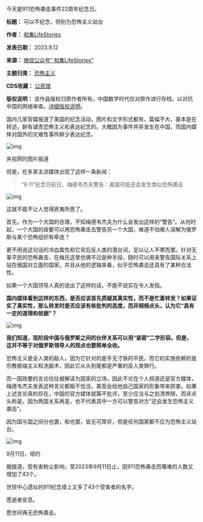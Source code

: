 今天是911恐怖袭击事件22周年纪念日。




**标题：** 可以不纪念，但别为恐怖主义站台  

**作者：** [和集LifeStories](https://chinadigitaltimes.net/space/和集LifeStories)  

**发表日期：** 2023.9.12  

**来源：** [微信公众号“ 和集LifeStories”](https://web.archive.org/web/原文链接)  

**主题归类：** [恐怖主义](https://chinadigitaltimes.net/space/恐怖主义)  

**CDS收藏：** [公民馆](https://chinadigitaltimes.net/space/%E5%85%AC%E6%B0%91%E9%A6%86)  

**版权说明：** 该作品版权归原作者所有。中国数字时代仅对原作进行存档，以对抗中国的网络审查。[详细版权说明](https://chinadigitaltimes.net/chinese/copyright)。


国内几家官媒报道了美国的纪念活动，图片和文字形式都有，篇幅不大，基本是在转述，鲜有谴责恐怖主义和表达纪念的。大概因为事件并非发生在中国，而国内媒体对国外的灾难性事件鲜少表达纪念。


![img](https://chinadigitaltimes.net/chinese/files/2023/09/post-700158-65005c7a87ea6.png)


央视网的图片报道


但是，在多家主流媒体出现了这样一条新闻：



> 
> “9·11”纪念日前日，梅德韦杰夫警告：美国可能还会发生类似恐怖袭击
> 
> 
> 


![img](https://chinadigitaltimes.net/chinese/files/2023/09/post-700158-65005c7ab0ea3.png)


这就不能不让人觉得匪夷所思了。


首先，作为一个大国的总理，不知梅德韦杰夫为什么会发出这样的“警告”。从何时起，一个大国的政要可以用恐怖袭击去警告另一个大国，难道不怕被人误解为俄罗斯与某个恐怖组织有牵连？


更不用说这句话的冷血属性和它背后反人类的潜台词，足以让人不寒而栗。针对无辜平民的恐怖袭击，在梅氏这里仿佛不过是种手段，随时可以用来警告国际关系上站在俄国对立面的国家。并且从他的逻辑来看，似乎恐怖袭击还具有了某种合法性。


如果一个大国领导人真的说出了这样的话，不能不说实在令人发指。


**国内媒体看到这样的东西，是否应该首先质疑其真实性，而不是忙着转发？如果证实了真实性，那么转发时是否应该有些批判的态度，而非频频点头，认为它“具有一定的道理和依据”？** 


![img](https://chinadigitaltimes.net/chinese/files/2023/09/post-700158-65005c7ade8bd.png)


**我们知道，现阶段中国与俄罗斯之间的伙伴关系可以用“紧密”二字形容。但是，这并不等于对俄罗斯领导人的观点也要照单全收。** 


恐怖主义是全人类的敌人，因为它针对的是手无寸铁的平民，而它的实施依赖的是宗教极端主义和洗脑术，因此它从头到尾都是严重的反人类罪行。


而一国政要的言论往往被解读为国家的立场，因此不论在个人频道还是官方媒体，梅德韦杰夫发表这种言论都极不恰当，甚至会给他自己国家的形象带来损害。如果上述言论真的存在，中国的官方媒体就算不批评，至少应当与之划清界限，而非点头称是。因为两国关系再差，也不代表其中一方可以警告对方“还会发生恐怖主义袭击”。


因为国与国之间分也罢，和也罢，皆无可厚非，但是任何国家都不应为恐怖主义站台。


![img](https://chinadigitaltimes.net/chinese/files/2023/09/post-700158-65005c7b08fbd.)


9月11日，纽约


据报道，受有害粉尘影响，至2023年9月11日止，因911恐怖袭击而罹难的人数又增加了43个。


世贸中心遗址的911纪念墙上又多了43个受害者的名字。


愿逝者安息。


愿世间再无恐怖袭击。

